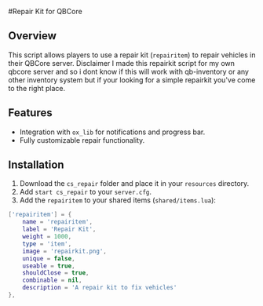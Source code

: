 #Repair Kit for QBCore

## Overview
This script allows players to use a repair kit (`repairitem`) to repair vehicles in their QBCore server.
Disclaimer I made this repairkit script for my own qbcore server and so i dont know if this will work with 
qb-inventory or any other inventory system but if your looking for a simple repairkit you've come to the right place.

## Features
- Integration with `ox_lib` for notifications and progress bar.
- Fully customizable repair functionality.

## Installation

1. Download the `cs_repair` folder and place it in your `resources` directory.
2. Add `start cs_repair` to your `server.cfg`.
3. Add the `repairitem` to your shared items (`shared/items.lua`):

```lua
['repairitem'] = {
    name = 'repairitem',
    label = 'Repair Kit',
    weight = 1000,
    type = 'item',
    image = 'repairkit.png',
    unique = false,
    useable = true,
    shouldClose = true,
    combinable = nil,
    description = 'A repair kit to fix vehicles'
},
